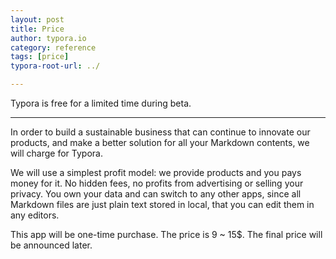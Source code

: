 ```yaml
---
layout: post
title: Price
author: typora.io
category: reference
tags: [price]
typora-root-url: ../

---
```


Typora is free for a limited time during beta.

---

In order to build a sustainable business that can continue to innovate our products, and make a better solution for all your Markdown contents, we will charge for Typora.

We will use a simplest profit model: we provide products and you pays money for it. No hidden fees, no profits from advertising or selling your privacy. You own your data and can switch to any other apps, since all Markdown files are just plain text stored in local, that you can edit them in any editors.

This app will be one-time purchase. The price is 9 ~ 15$. The final price will be announced later. 